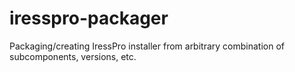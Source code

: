 # iresspro-packager
Packaging/creating IressPro installer from arbitrary combination of subcomponents, versions, etc.
